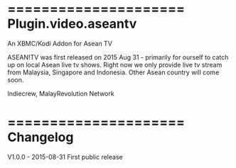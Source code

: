 =====================
Plugin.video.aseantv
=====================

An XBMC/Kodi Addon for Asean TV

ASEAN!TV was first released on 2015 Aug 31 - primarily for ourself to catch up on local Asean live tv shows. Right now we only provide live tv stream from Malaysia, Singapore and Indonesia. Other Asean country will come soon.

Indiecrew, MalayRevolution Network

=====================
Changelog
=====================

V1.0.0 - 2015-08-31
First public release
